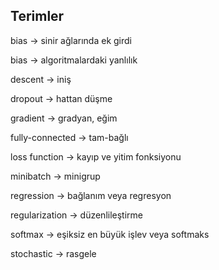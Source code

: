 ## Terimler
bias -> sinir ağlarında ek girdi

bias -> algoritmalardaki yanlılık

descent -> iniş

dropout ->  hattan düşme

gradient -> gradyan, eğim

fully-connected -> tam-bağlı

loss function ->  kayıp ve yitim fonksiyonu

minibatch -> minigrup

regression -> bağlanım veya regresyon

regularization -> düzenlileştirme

softmax -> eşiksiz en büyük işlev veya softmaks

stochastic -> rasgele